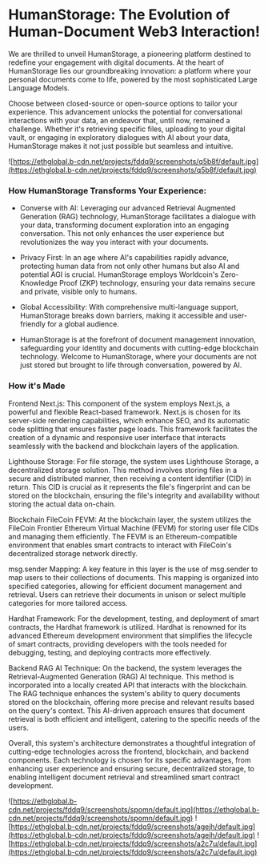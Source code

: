 # HumanStorage: The Evolution of Human-Document Web3 Interaction!

We are thrilled to unveil HumanStorage, a pioneering platform destined to redefine your engagement with digital documents. At the heart of HumanStorage lies our groundbreaking innovation: a platform where your personal documents come to life, powered by the most sophisticated Large Language Models. 

Choose between closed-source or open-source options to tailor your experience. This advancement unlocks the potential for conversational interactions with your data, an endeavor that, until now, remained a challenge. Whether it's retrieving specific files, uploading to your digital vault, or engaging in exploratory dialogues with AI about your data, HumanStorage makes it not just possible but seamless and intuitive.

![https://ethglobal.b-cdn.net/projects/fddq9/screenshots/q5b8f/default.jpg](https://ethglobal.b-cdn.net/projects/fddq9/screenshots/q5b8f/default.jpg)


### How HumanStorage Transforms Your Experience:

- Converse with AI: Leveraging our advanced Retrieval Augmented Generation (RAG) technology, HumanStorage facilitates a dialogue with your data, transforming document exploration into an engaging conversation. This not only enhances the user experience but revolutionizes the way you interact with your documents.

- Privacy First: In an age where AI's capabilities rapidly advance, protecting human data from not only other humans but also AI and potential AGI is crucial. HumanStorage employs Worldcoin's Zero-Knowledge Proof (ZKP) technology, ensuring your data remains secure and private, visible only to humans.

- Global Accessibility: With comprehensive multi-language support, HumanStorage breaks down barriers, making it accessible and user-friendly for a global audience.

- HumanStorage is at the forefront of document management innovation, safeguarding your identity and documents with cutting-edge blockchain technology. Welcome to HumanStorage, where your documents are not just stored but brought to life through conversation, powered by AI.

### How it's Made

Frontend Next.js:
This component of the system employs Next.js, a powerful and flexible React-based framework. Next.js is chosen for its server-side rendering capabilities, which enhance SEO, and its automatic code splitting that ensures faster page loads. This framework facilitates the creation of a dynamic and responsive user interface that interacts seamlessly with the backend and blockchain layers of the application.

Lighthouse Storage:
For file storage, the system uses Lighthouse Storage, a decentralized storage solution. This method involves storing files in a secure and distributed manner, then receiving a content identifier (CID) in return. This CID is crucial as it represents the file's fingerprint and can be stored on the blockchain, ensuring the file's integrity and availability without storing the actual data on-chain.

Blockchain FileCoin FEVM:
At the blockchain layer, the system utilizes the FileCoin Frontier Ethereum Virtual Machine (FEVM) for storing user file CIDs and managing them efficiently. The FEVM is an Ethereum-compatible environment that enables smart contracts to interact with FileCoin's decentralized storage network directly.

msg.sender Mapping:
A key feature in this layer is the use of msg.sender to map users to their collections of documents. This mapping is organized into specified categories, allowing for efficient document management and retrieval. Users can retrieve their documents in unison or select multiple categories for more tailored access.

Hardhat Framework:
For the development, testing, and deployment of smart contracts, the Hardhat framework is utilized. Hardhat is renowned for its advanced Ethereum development environment that simplifies the lifecycle of smart contracts, providing developers with the tools needed for debugging, testing, and deploying contracts more effectively.

Backend RAG AI Technique:
On the backend, the system leverages the Retrieval-Augmented Generation (RAG) AI technique. This method is incorporated into a locally created API that interacts with the blockchain. The RAG technique enhances the system's ability to query documents stored on the blockchain, offering more precise and relevant results based on the query's context. This AI-driven approach ensures that document retrieval is both efficient and intelligent, catering to the specific needs of the users.

Overall, this system's architecture demonstrates a thoughtful integration of cutting-edge technologies across the frontend, blockchain, and backend components. Each technology is chosen for its specific advantages, from enhancing user experience and ensuring secure, decentralized storage, to enabling intelligent document retrieval and streamlined smart contract development.

![https://ethglobal.b-cdn.net/projects/fddq9/screenshots/spomn/default.jpg](https://ethglobal.b-cdn.net/projects/fddq9/screenshots/spomn/default.jpg)
![https://ethglobal.b-cdn.net/projects/fddq9/screenshots/agejh/default.jpg](https://ethglobal.b-cdn.net/projects/fddq9/screenshots/agejh/default.jpg)
![https://ethglobal.b-cdn.net/projects/fddq9/screenshots/a2c7u/default.jpg](https://ethglobal.b-cdn.net/projects/fddq9/screenshots/a2c7u/default.jpg)

